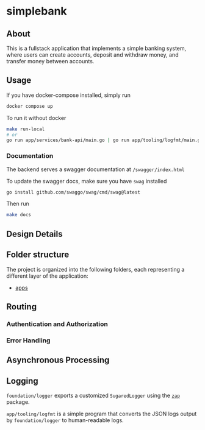 # simplebank


## About

This is a fullstack application that implements a simple banking system,
where users can create accounts, deposit and withdraw money, and
transfer money between accounts.

## Usage

If you have docker-compose installed, simply run

``` bash
docker compose up
```

To run it without docker

``` bash
make run-local
# or
go run app/services/bank-api/main.go | go run app/tooling/logfmt/main.go
```

### Documentation

The backend serves a swagger documentation at `/swagger/index.html`

To update the swagger docs, make sure you have `swag` installed

``` bash
go install github.com/swaggo/swag/cmd/swag@latest
```

Then run

``` bash
make docs
```

## Design Details

## Folder structure

The project is organized into the following folders, each representing a
different layer of the application:

- [apps](https://github.com/qiushiyan/simplebank/blob/main/apps)

## Routing

### Authentication and Authorization

### Error Handling

## Asynchronous Processing

## Logging

`foundation/logger` exports a customized `SugaredLogger` using the
[`zap`](https://github.com/uber-go/zap) package.

`app/tooling/logfmt` is a simple program that converts the JSON logs
output by `foundation/logger` to human-readable logs.
